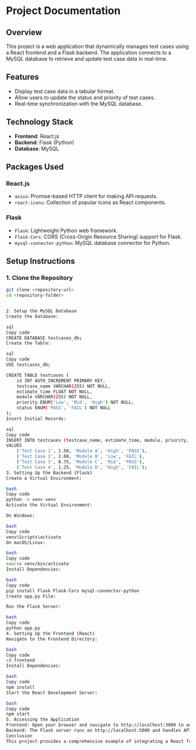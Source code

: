 # Project Documentation

## Overview

This project is a web application that dynamically manages test cases using a React frontend and a Flask backend. The application connects to a MySQL database to retrieve and update test case data in real-time.

## Features

- Display test case data in a tabular format.
- Allow users to update the status and priority of test cases.
- Real-time synchronization with the MySQL database.

## Technology Stack

- **Frontend**: React.js
- **Backend**: Flask (Python)
- **Database**: MySQL

## Packages Used

### React.js

- `axios`: Promise-based HTTP client for making API requests.
- `react-icons`: Collection of popular icons as React components.

### Flask

- `Flask`: Lightweight Python web framework.
- `Flask-Cors`: CORS (Cross-Origin Resource Sharing) support for Flask.
- `mysql-connector-python`: MySQL database connector for Python.

## Setup Instructions

### 1. Clone the Repository

```bash
git clone <repository-url>
cd <repository-folder>


2. Setup the MySQL Database
Create the Database:

sql
Copy code
CREATE DATABASE testcases_db;
Create the Table:

sql
Copy code
USE testcases_db;

CREATE TABLE testcases (
    id INT AUTO_INCREMENT PRIMARY KEY,
    testcase_name VARCHAR(255) NOT NULL,
    estimate_time FLOAT NOT NULL,
    module VARCHAR(255) NOT NULL,
    priority ENUM('Low', 'Mid', 'High') NOT NULL,
    status ENUM('PASS', 'FAIL') NOT NULL
);
Insert Initial Records:

sql
Copy code
INSERT INTO testcases (testcase_name, estimate_time, module, priority, status)
VALUES 
    ('Test Case 1', 1.50, 'Module A', 'High', 'PASS'),
    ('Test Case 2', 2.00, 'Module B', 'Low', 'FAIL'),
    ('Test Case 3', 0.75, 'Module C', 'Mid', 'PASS'),
    ('Test Case 4', 1.25, 'Module D', 'High', 'FAIL');
3. Setting Up the Backend (Flask)
Create a Virtual Environment:

bash
Copy code
python -m venv venv
Activate the Virtual Environment:

On Windows:

bash
Copy code
venv\Scripts\activate
On macOS/Linux:

bash
Copy code
source venv/bin/activate
Install Dependencies:

bash
Copy code
pip install Flask Flask-Cors mysql-connector-python
Create app.py File:

Run the Flask Server:

bash
Copy code
python app.py
4. Setting Up the Frontend (React)
Navigate to the Frontend Directory:

bash
Copy code
cd frontend
Install Dependencies:

bash
Copy code
npm install
Start the React Development Server:

bash
Copy code
npm start
5. Accessing the Application
Frontend: Open your browser and navigate to http://localhost:3000 to access the React application.
Backend: The Flask server runs on http://localhost:5000 and handles API requests from the React frontend.
Conclusion
This project provides a comprehensive example of integrating a React frontend with a Flask backend and a MySQL database. It includes functionality for displaying and updating test case data in real-time. Follow the setup instructions to run the project locally and explore its features.